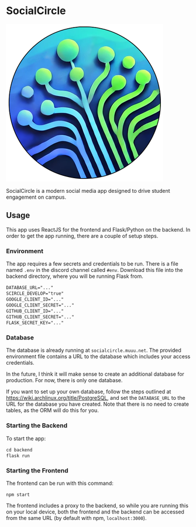 # SocialCircle

![logo](logo.png)

SocialCircle is a modern social media app designed to drive student engagement
on campus.

## Usage

This app uses ReactJS for the frontend and Flask/Python on the backend. In
order to get the app running, there are a couple of setup steps.

### Environment

The app requires a few secrets and credentials to be run. There is a file named
`.env` in the discord channel called `#env`. Download this file into the
backend directory, where you will be running Flask from.


    DATABASE_URL="..."
    SCIRCLE_DEVELOP="true"
    GOOGLE_CLIENT_ID="..."
    GOOGLE_CLIENT_SECRET="..."
    GITHUB_CLIENT_ID="..."
    GITHUB_CLIENT_SECRET="..."
    FLASK_SECRET_KEY="..."

### Database

The database is already running at `socialcircle.muuu.net`. The provided
environment file contains a URL to the database which includes your access
credentials.

In the future, I think it will make sense to create an additional database for
production. For now, there is only one database.

If you want to set up your own database, follow the steps outlined at
https://wiki.archlinux.org/title/PostgreSQL, and set the `DATABASE_URL` to the
URL for the database you have created. Note that there is no need to create
tables, as the ORM will do this for you.

### Starting the Backend

To start the app:

    cd backend
    flask run

### Starting the Frontend

The frontend can be run with this command:

    npm start

The frontend includes a proxy to the backend, so while you are running this on
your local device, both the frontend and the backend can be accessed from the
same URL (by default with npm, `localhost:3000`).
